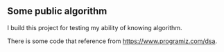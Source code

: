 
## Some public algorithm

I build this project for testing my ability of knowing algorithm.

There is some code that reference from https://www.programiz.com/dsa.

